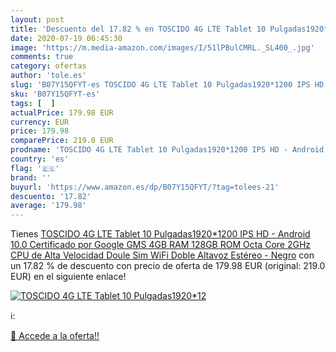 ```yaml
---
layout: post
title: 'Descuento del 17.82 % en TOSCIDO 4G LTE Tablet 10 Pulgadas1920*12'
date: 2020-07-19 06:45:30
image: 'https://m.media-amazon.com/images/I/51lPBulCMRL._SL400_.jpg'
comments: true
category: ofertas
author: 'tole.es'
slug: 'B07Y15QFYT-es TOSCIDO 4G LTE Tablet 10 Pulgadas1920*1200 IPS HD -...'
sku: 'B07Y15QFYT-es'
tags: [  ]
actualPrice: 179.98 EUR
currency: EUR
price: 179.98
comparePrice: 219.0 EUR
prodname: 'TOSCIDO 4G LTE Tablet 10 Pulgadas1920*1200 IPS HD - Android 10.0 Certificado por Google GMS 4GB RAM 128GB ROM Octa Core 2GHz CPU de Alta Velocidad Doule Sim WiFi Doble Altavoz Estéreo - Negro'
country: 'es'
flag: '🇪🇸'
brand: ''
buyurl: 'https://www.amazon.es/dp/B07Y15QFYT/?tag=tolees-21'
descuento: '17.82'
average: '179.98'
---
```


Tienes [TOSCIDO 4G LTE Tablet 10 Pulgadas1920*1200 IPS HD - Android 10.0 Certificado por Google GMS 4GB RAM 128GB ROM Octa Core 2GHz CPU de Alta Velocidad Doule Sim WiFi Doble Altavoz Estéreo - Negro](https://www.amazon.es/dp/B07Y15QFYT/?tag=tolees-21) con un 17.82 % de descuento con precio de oferta de 179.98 EUR (original: 219.0 EUR) en el siguiente enlace!

[![TOSCIDO 4G LTE Tablet 10 Pulgadas1920*12](https://m.media-amazon.com/images/I/51lPBulCMRL._SL400_.jpg)](https://www.amazon.es/dp/B07Y15QFYT/?tag=tolees-21)

ℹ️:


[🛒 Accede a la oferta!!](https://www.amazon.es/dp/B07Y15QFYT/?tag=tolees-21)
